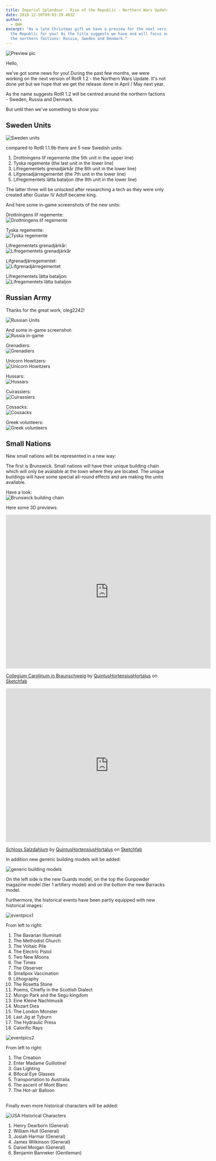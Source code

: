 ```yaml
---
title: Imperial Splendour - Rise of the Republic - Northern Wars Update Preview
date: 2018-12-30T09:03:29.493Z
author:
  - QHH
excerpt: "As a late Christmas gift we have a preview for the next version of the Rise of
  the Republic for you! As the title suggests we have and will focus our work on
  the northern factions: Russia, Sweden and Denmark."
---
```

![Preview pic](https://steamuserimages-a.akamaihd.net/ugc/960854969911751893/AC90EDDDA5EF41ABC2AB515FAADD518A6E09053C/)

Hello,

we've got some news for you! During the past few months, we were working on the next version of RotR 1.2 - the Northern Wars Update. It's not done yet but we hope that we get the release done in April / May next year.

As the name suggests RotR 1.2 will be centred around the northern factions - Sweden, Russia and Denmark.

But until then we've something to show you:

## Sweden Units

![Sweden units](https://steamuserimages-a.akamaihd.net/ugc/963105434335135943/188FCE2F0D0AA64DF698FF96B396E9008AD9059B/)

compared to RotR 1.1.9b there are 5 new Swedish units:

1. Drottningens lif regemente (the 5th unit in the upper line)
2. Tyska regemente (the last unit in the lower line)
3. Lifregementets grenadjärkår (the 8th unit in the lower line)
4. Lifgrenadjärregementet (the 7th unit in the lower line)
5. Lifregementets lätta bataljon (the 9th unit in the lower line)

The latter three will be unlocked after researching a tech as they were only created after Gustav IV Adolf became king.

And here some in-game screenshots of the new units:

Drottningens lif regemente:  
![Drottningens lif regemente](https://steamuserimages-a.akamaihd.net/ugc/963105290823762394/CEA42E4707AF22CB66D5BCA2A35944FFE7CED88F/)

Tyska regemente:  
![Tyska regemente](https://steamuserimages-a.akamaihd.net/ugc/963105290823761448/10C25760E91763AB1B7CFAFBEA9C7C921C7D9736/)

Lifregementets grenadjärkår:  
![Lifregementets grenadjärkår](https://steamuserimages-a.akamaihd.net/ugc/963105290823764423/C6D442AA860578C9E5B152F5C574E26A9A6D533F/)

Lifgrenadjärregementet:  
![Lifgrenadjärregementet](https://steamuserimages-a.akamaihd.net/ugc/963105290823763672/00540A61BAACEF551A55A6501FAFC40A815A15AB/)

Lifregementets lätta bataljon:  
![Lifregementets lätta bataljon](https://steamuserimages-a.akamaihd.net/ugc/963105290823759791/CB2A295E62BD166C55EC9C3624F3B50E5F2828BA/)

## Russian Army

Thanks for the great work, oleg2242!

![Russian Units](https://image.noelshack.com/fichiers/2018/38/6/1537630922-isrussiaicons.png)

And some in-game screenshot:  
![Russia in-game](https://steamuserimages-a.akamaihd.net/ugc/961978797807209204/74D2110BD54FDB7D1B9C41547F3A90B1DEABB62E/)

Grenadiers:  
![Grenadiers](https://media.moddb.com/images/mods/1/21/20800/Russia_Grenadiers.png)

Unicorn Howitzers:  
![Unicorn Howitzers](https://media.moddb.com/images/mods/1/21/20800/Russia_Unicorns.png)

Hussars:  
![Hussars](https://media.moddb.com/images/mods/1/21/20800/Russia_Hussars.png)

Cuirassiers:  
![Cuirassiers](https://media.moddb.com/images/mods/1/21/20800/Russia_Cuirassiers.png)

Cossacks:  
![Cossacks](https://media.moddb.com/images/mods/1/21/20800/Russia_Cossacks.png)

Greek volunteers:  
![Greek volunteers](https://media.moddb.com/images/mods/1/21/20800/Russia_Greeks.png)

## Small Nations

New small nations will be represented in a new way:

The first is Brunswick. Small nations will have their unique building chain which will only be available at the town where they are located. The unique buildings will have some special all-round effects and are making the units available.

Have a look:  
![Brunswick building chain](https://steamuserimages-a.akamaihd.net/ugc/970975363871015449/5A1580521812FD0077031C56B4B0D8BF7DA0CE36/)

Here some 3D previews:

<iframe width="640" height="480" src="https://sketchfab.com/models/733080a5630a4ee2b765aeb22b8b5233/embed" frameborder="0" allow="autoplay; fullscreen; vr" mozallowfullscreen="true" webkitallowfullscreen="true"></iframe>  

[Collegium Carolinum in Braunschweig](https://sketchfab.com/models/733080a5630a4ee2b765aeb22b8b5233) by [QuintusHortensiusHortalus](https://sketchfab.com/QuintusHortensiusHortalus) on [Sketchfab](https://sketchfab.com)


<iframe width="640" height="480" src="https://sketchfab.com/models/9212073514a74215abe129e06be1bb83/embed" frameborder="0" allow="autoplay; fullscreen; vr" mozallowfullscreen="true" webkitallowfullscreen="true"></iframe>

[Schloss Salzdahlum](https://sketchfab.com/models/9212073514a74215abe129e06be1bb83) by [QuintusHortensiusHortalus](https://sketchfab.com/QuintusHortensiusHortalus) on [Sketchfab](https://sketchfab.com)


In addition new generic building models will be added:

![generic building models](https://steamuserimages-a.akamaihd.net/ugc/960855423685571474/F013492EC6A1047AA96B386C0981B0278BF3CED4/)

On the left side is the new Guards model, on the top the Gunpowder magazine model (tier 1 artillery model) and on the bottom the new Barracks model.

Furthermore, the historical events have been partly equipped with new historical images:

![eventpics1](https://steamuserimages-a.akamaihd.net/ugc/963105434335146901/7369230EB944F48BBDD98757D1B66B0D6F07003D/)

From left to right:

1. The Bavarian Illuminati
2. The Methodist Church
3. The Voltaic Pile
4. The Electric Pistol
5. Two New Moons
6. The Times
7. The Observer
8. Smallpox Vaccination
9. Lithography
10. The Rosetta Stone
11. Poems, Chiefly in the Scottish Dialect
12. Mungo Park and the Segu kingdom
13. Eine Kleine Nachtmusik
14. Mozart Dies
15. The London Monster
16. Last Jig at Tyburn
17. The Hydraulic Press
18. Calorific Rays

![eventpics2](https://steamuserimages-a.akamaihd.net/ugc/963105434335152142/12394FFFCAAD928ADEB1FAE928ECB69BABD3085C/)

From left to right:

1. The Creation
2. Enter Madame Guillotine!
3. Gas Lighting
4. Bifocal Eye Glasses
5. Transportation to Australia
6. The ascent of Mont Blanc
7. The Hot-air Balloon

<br>Finally even more historical characters will be added:

![USA Historical Characters](https://steamuserimages-a.akamaihd.net/ugc/960854969909210039/9F120ACC6A74D39CDD9EFE1A566FFE2E7BF3D67D/)

1. Henry Dearborn (General)
2. William Hull (General)
3. Josiah Harmar (General)
4. James Wilkinson (General)
5. Daniel Morgan (General)
6. Benjamin Banneker (Gentleman)

